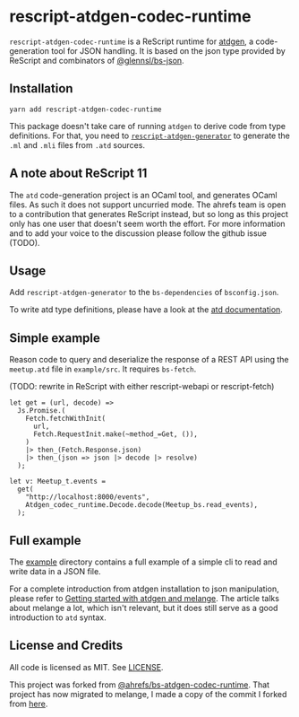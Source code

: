 # rescript-atdgen-codec-runtime

`rescript-atdgen-codec-runtime` is a ReScript runtime for
[atdgen](https://github.com/ahrefs/atd), a code-generation tool for JSON handling. It is based on the json type
provided by ReScript and combinators of
[@glennsl/bs-json](https://github.com/glennsl/bs-json).

## Installation

```
yarn add rescript-atdgen-codec-runtime
```

This package doesn't take care of running `atdgen` to derive code from type definitions. For that, you need to [`rescript-atdgen-generator`](https://github.com/TheSpyder/rescript-atdgen-generator) to generate the `.ml` and `.mli` files from `.atd` sources.

## A note about ReScript 11
The `atd` code-generation project is an OCaml tool, and generates OCaml files. As such it does not support uncurried mode. The ahrefs team is open to a contribution that generates ReScript instead, but so long as this project only has one user that doesn't seem worth the effort. For more information and to add your voice to the discussion please follow the github issue (TODO).

## Usage

Add `rescript-atdgen-generator` to the `bs-dependencies` of `bsconfig.json`.

To write atd type definitions, please have a look at the [atd documentation](https://atd.readthedocs.io/en/latest/).

## Simple example

Reason code to query and deserialize the response of a REST API using the `meetup.atd` file in `example/src`. It requires `bs-fetch`.

(TODO: rewrite in ReScript with either rescript-webapi or rescript-fetch)

```
let get = (url, decode) =>
  Js.Promise.(
    Fetch.fetchWithInit(
      url,
      Fetch.RequestInit.make(~method_=Get, ()),
    )
    |> then_(Fetch.Response.json)
    |> then_(json => json |> decode |> resolve)
  );

let v: Meetup_t.events =
  get(
    "http://localhost:8000/events",
    Atdgen_codec_runtime.Decode.decode(Meetup_bs.read_events),
  );
```

## Full example

The [example](example) directory contains a full example of a simple cli to read and write data in a JSON file.

For a complete introduction from atdgen installation to json manipulation, please refer to [Getting started with atdgen and melange](https://tech.ahrefs.com/getting-started-with-atdgen-and-bucklescript-1f3a14004081). The article talks about melange a lot, which isn't relevant, but it does still serve as a good introduction to `atd` syntax.

## License and Credits

All code is licensed as MIT. See [LICENSE](LICENSE).

This project was forked from [@ahrefs/bs-atdgen-codec-runtime](https://github.com/ahrefs/bs-atdgen-codec-runtime). That project has now migrated to melange, I made a copy of the commit I forked from [here](https://github.com/thespyder/bs-atdgen-codec-runtime).
